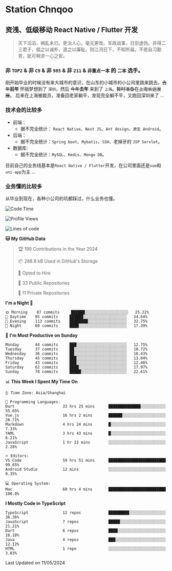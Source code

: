 # Station Chnqoo

## 资浅、低级移动 React Native / Flutter 开发

> 天下滔滔，祸乱未已。吏治人心，毫无更改。军政战事，日崇虚伪。非得二三君子，倡之以诚朴，道之以廉耻。则江河日下，不知所届。不若自习勤劳，犹可稍求一心之安。

### 非 `TOP2` & 非 `C9` & 非 `985` & 非 `211` & `非重点一本` 的 `二本` 选手。

刚开始毕业的时候没有来大城市的意识，在山东的小城市的小公司里跳来跳去。~~去年~~**前年** 怀揣梦想到了 `深圳`，然后 ~~今年~~**去年** 来到了 `上海`。~~暂时准备在上海长远发展~~。
后来在上海被裁员，准备回老家躺平，发现完全躺不平，又跑回深圳来了 ...

### 技术会的比较多

- 前端：
  - 据不完全统计： `React Native`、`Next JS`、`Ant design`、`原生 Android`。
- 后端：
  - 据不完全统计：`Spring boot`、`Mybatis`、`SSH`、老掉牙的 `JSP Servlet`。
- 数据库:
  - 据不完全统计：`MySQL`、`Redis`、`Mongo DB`。

目前自己的业务线基本是`React Native / Flutter`开发，在公司里面还是`vue`和`uni-app`为主 ...

### 业务懂的比较多

从毕业到现在，各种小公司的坑都踩过，什么业务也懂。

<!--START_SECTION:waka-->
![Code Time](http://img.shields.io/badge/Code%20Time-5%2C113%20hrs%2025%20mins-blue)

![Profile Views](http://img.shields.io/badge/Profile%20Views-162-blue)

![Lines of code](https://img.shields.io/badge/From%20Hello%20World%20I%27ve%20Written-342%20Thousand%20lines%20of%20code-blue)

**🐱 My GitHub Data** 

> 🏆 199 Contributions in the Year 2024
 > 
> 📦 288.8 kB Used in GitHub's Storage 
 > 
> 💼 Opted to Hire
 > 
> 📜 33 Public Repositories 
 > 
> 🔑 11 Private Repositories  
 > 
**I'm a Night 🦉** 

```text
🌞 Morning    87 commits     ██████░░░░░░░░░░░░░░░░░░░   25.22% 
🌆 Daytime    85 commits     ██████░░░░░░░░░░░░░░░░░░░   24.64% 
🌃 Evening    113 commits    ████████░░░░░░░░░░░░░░░░░   32.75% 
🌙 Night      60 commits     ████░░░░░░░░░░░░░░░░░░░░░   17.39%

```
📅 **I'm Most Productive on Sunday** 

```text
Monday       44 commits     ███░░░░░░░░░░░░░░░░░░░░░░   12.75% 
Tuesday      37 commits     ██░░░░░░░░░░░░░░░░░░░░░░░   10.72% 
Wednesday    36 commits     ██░░░░░░░░░░░░░░░░░░░░░░░   10.43% 
Thursday     45 commits     ███░░░░░░░░░░░░░░░░░░░░░░   13.04% 
Friday       43 commits     ███░░░░░░░░░░░░░░░░░░░░░░   12.46% 
Saturday     62 commits     ████░░░░░░░░░░░░░░░░░░░░░   17.97% 
Sunday       78 commits     █████░░░░░░░░░░░░░░░░░░░░   22.61%

```


📊 **This Week I Spent My Time On** 

```text
⌚︎ Time Zone: Asia/Shanghai

💬 Programming Languages: 
Dart                     33 hrs 25 mins      ██████████████░░░░░░░░░░░   55.65% 
Vue.js                   16 hrs 2 mins       ██████░░░░░░░░░░░░░░░░░░░   26.71% 
Markdown                 4 hrs 24 mins       █░░░░░░░░░░░░░░░░░░░░░░░░   7.33% 
YAML                     3 hrs 43 mins       █░░░░░░░░░░░░░░░░░░░░░░░░   6.21% 
JavaScript               1 hr 22 mins        ░░░░░░░░░░░░░░░░░░░░░░░░░   2.28%

🔥 Editors: 
VS Code                  59 hrs 51 mins      █████████████████████████   99.65% 
Android Studio           12 mins             ░░░░░░░░░░░░░░░░░░░░░░░░░   0.35%

💻 Operating System: 
Mac                      60 hrs 4 mins       █████████████████████████   100.0%

```

**I Mostly Code in TypeScript** 

```text
TypeScript               12 repos            █████████░░░░░░░░░░░░░░░░   36.36% 
JavaScript               7 repos             █████░░░░░░░░░░░░░░░░░░░░   21.21% 
Dart                     6 repos             ████░░░░░░░░░░░░░░░░░░░░░   18.18% 
Java                     4 repos             ███░░░░░░░░░░░░░░░░░░░░░░   12.12% 
HTML                     1 repo              ░░░░░░░░░░░░░░░░░░░░░░░░░   3.03%

```



 Last Updated on 11/05/2024
<!--END_SECTION:waka-->

<!---
ChenqiaoStation/ChenqiaoStation is a ✨ special ✨ repository because its `README.md` (this file) appears on your GitHub profile.
You can click the Preview link to take a look at your changes.
--->

